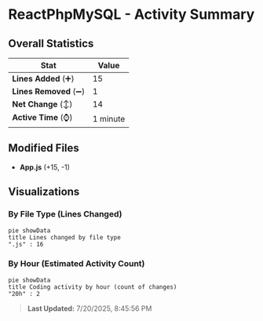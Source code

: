 # ReactPhpMySQL - Activity Summary 

## Overall Statistics

| Stat                   | Value                                                             |
| ---------------------- | ----------------------------------------------------------------- |
| **Lines Added** (➕)   | 15                                          |
| **Lines Removed** (➖) | 1                                        |
| **Net Change** (↕)    | 14                |
| **Active Time** (⌚)   | 1 minute |


## Modified Files
- **App.js** (+15, -1)

## Visualizations

### By File Type (Lines Changed)

```mermaid
pie showData
title Lines changed by file type
".js" : 16
```

### By Hour (Estimated Activity Count)

```mermaid
pie showData
title Coding activity by hour (count of changes)
"20h" : 2
```


> **Last Updated:** 7/20/2025, 8:45:56 PM